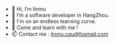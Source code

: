 - 👋 Hi, I’m linmu
- 👀 I’m a software developer in HangZhou.
- 🌱 I'm on an endless learning curve. 
- 🎇 Come and learn with me !
- 📫 Contact me : linmu.cqu@foxmail.com